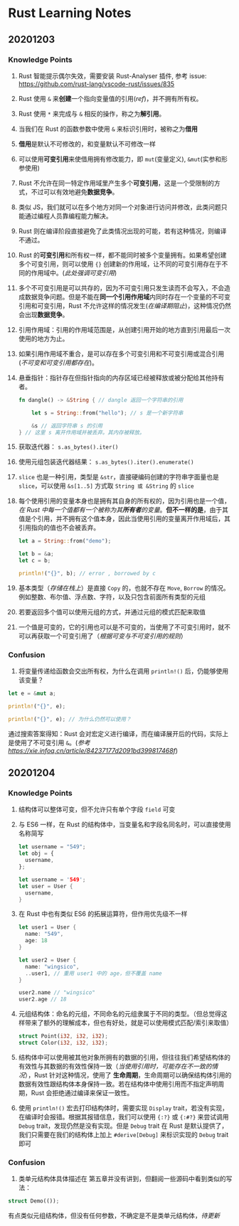 # Rust Learning Notes

## 20201203

### Knowledge Points

1. Rust 智能提示偶尔失效，需要安装 Rust-Analyser 插件, 参考 issue: <https://github.com/rust-lang/vscode-rust/issues/835>

2. Rust 使用 `&` 来**创建**一个指向变量值的引用(_ref_)，并不拥有所有权。

3. Rust 使用 `*` 来完成与 `&` 相反的操作，称之为**解引用**。

4. 当我们在 Rust 的函数参数中使用 `&` 来标识引用时，被称之为**借用**

5. **借用**是默认不可修改的，和变量默认不可修改一样

6. 可以使用**可变引用**来使借用拥有修改能力，即 `mut`(变量定义), `&mut`(实参和形参使用)

7. Rust 不允许在同一特定作用域里产生多个**可变引用**，这是一个受限制的方式，不过可以有效地避免**数据竞争**。
8. 类似 JS，我们就可以在多个地方对同一个对象进行访问并修改，此类问题只能通过编程人员靠编程能力解决。
9. Rust 则在编译阶段直接避免了此类情况出现的可能，若有这种情况，则编译不通过。
10. Rust 的**可变引用**和所有权一样，都不能同时被多个变量拥有。如果希望创建多个可变引用，则可以使用 `{}` 创建新的作用域，让不同的可变引用存在于不同的作用域中。(_此处强调可变引用_)

11. 多个不可变引用是可以共存的，因为不可变引用只发生读而不会写入，不会造成数据竞争问题。但是不能在**同一个引用作用域**内同时存在一个变量的不可变引用和可变引用，Rust 不允许这样的情况发生(_在编译期阻止_)，这种情况仍然会出现**数据竞争**。

12. 引用作用域：引用的作用域范围是，从创建引用开始的地方直到引用最后一次使用的地方为止。

13. 如果引用作用域不重合，是可以存在多个可变引用和不可变引用或混合引用(_不可变和可变引用都存在_)。

14. 悬垂指针：指针存在但指针指向的内存区域已经被释放或被分配给其他持有者。

    ```rust
    fn dangle() -> &String { // dangle 返回一个字符串的引用

        let s = String::from("hello"); // s 是一个新字符串

        &s // 返回字符串 s 的引用
    } // 这里 s 离开作用域并被丢弃。其内存被释放。
    ```

15. 获取迭代器： `s.as_bytes().iter()`

16. 使用元组包装迭代器结果： `s.as_bytes().iter().enumerate()`

17. `slice` 也是一种引用，类型是 `&str`，直接硬编码创建的字符串字面量也是 `slice`，可以使用 `&s[1..5]` 方式取 `String 或 &String` 的 `slice`

18. 每个使用引用的变量本身也是拥有其自身的所有权的，因为引用也是一个值，_在 Rust 中每一个值都有一个被称为其**所有者**的变量_。**但不一样的是**，由于其值是个引用，并不拥有这个值本身，因此当使用引用的变量离开作用域后，其引用指向的值也不会被丢弃。

    ```rust
    let a = String::from("demo");

    let b = &a;
    let c = b;

    println!("{}", b); // error , borrowed by c
    ```

19. 基本类型（_存储在栈上_）是直接 `Copy` 的，也就不存在 `Move`, `Borrow` 的情况。例如整数、布尔值、浮点数、字符，以及只包含前面所有类型的元组

20. 若要返回多个值可以使用元组的方式，并通过元组的模式匹配来取值

21. 一个值是可变的，它的引用也可以是不可变的，当使用了不可变引用时，就不可以再获取一个可变引用了（_根据可变与不可变引用的规则_）

### Confusion

1. 将变量传递给函数会交出所有权，为什么在调用 `println!()` 后，仍能够使用该变量？

```rust
let e = &mut a;

println!("{}", e);

println!("{}", e); // 为什么仍然可以使用？
```

通过搜索答案得知：Rust 会对宏定义进行编译，而在编译展开后的代码，实际上是使用了不可变引用 `&`。(_参考<https://xie.infoq.cn/article/84237177d2091bd399817468f>_)

## 20201204

### Knowledge Points

1. 结构体可以整体可变，但不允许只有单个字段 `field` 可变

2. 与 ES6 一样，在 Rust 的结构体中，当变量名和字段名同名时，可以直接使用名称简写

    ```js
    let username = "549";
    let obj = {
      username,
    };
    ```

    ```rust
    let username = '549';
    let user = User {
      username,
    }
    ```

3. 在 Rust 中也有类似 ES6 的拓展运算符，但作用优先级不一样

    ```rust
    let user1 = User {
      name: "549",
      age: 18
    }

    let user2 = User {
      name: "wingsico",
      ..user1, // 重用 user1 中的 age，但不覆盖 name
    }

    user2.name // "wingsico"
    user2.age // 18
    ```

4. 元组结构体：命名的元组，不同命名的元组隶属于不同的类型。（但总觉得这样带来了额外的理解成本，但也有好处，就是可以使用模式匹配/索引来取值）

    ```rust
    struct Point(i32, i32, i32);
    struct Color(i32, i32, i32);
    ```

5. 结构体中可以使用被其他对象所拥有的数据的引用，但往往我们希望结构体的有效性与其数据的有效性保持一致（_当使用引用时，可能存在不一致的情况_），Rust 针对这种情况，使用了 **生命周期**，生命周期可以确保结构体引用的数据有效性跟结构体本身保持一致。若在结构体中使用引用而不指定声明周期，Rust 会拒绝通过编译来保证一致性。

6. 使用 `println!()` 宏去打印结构体时，需要实现 `Display` trait，若没有实现，在编译时会报错。根据其报错信息，我们可以使用 `{:?}` 或 `{:#?}` 来尝试调用 `Debug` trait，发现仍然是没有实现。但是 `Debug` trait 在 Rust 是默认提供了，我们只需要在我们的结构体上加上 `#derive[Debug]` 来标识实现的 `Debug` trait 即可

### Confusion

1. 类单元结构体具体描述在 第五章并没有讲到，但翻阅一些源码中看到类似的写法：

```rust
struct Demo(());
```

有点类似元组结构体，但没有任何参数，不确定是不是类单元结构体，_待更新_
